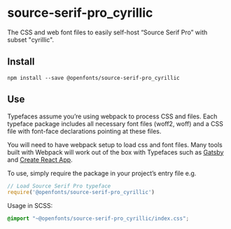 
# source-serif-pro_cyrillic

The CSS and web font files to easily self-host “Source Serif Pro” with subset "cyrillic".

## Install

`npm install --save @openfonts/source-serif-pro_cyrillic`

## Use

Typefaces assume you’re using webpack to process CSS and files. Each typeface
package includes all necessary font files (woff2, woff) and a CSS file with
font-face declarations pointing at these files.

You will need to have webpack setup to load css and font files. Many tools built
with Webpack will work out of the box with Typefaces such as [Gatsby](https://github.com/gatsbyjs/gatsby)
and [Create React App](https://github.com/facebookincubator/create-react-app).

To use, simply require the package in your project’s entry file e.g.

```javascript
// Load Source Serif Pro typeface
require('@openfonts/source-serif-pro_cyrillic')
```

Usage in SCSS:
```scss
@import "~@openfonts/source-serif-pro_cyrillic/index.css";
```
